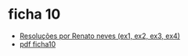 # ficha 10

- [Resoluções por Renato neves (ex1, ex2, ex3, ex4)](https://github.com/giventofly/cp1920/blob/master/ficha10/tp3.md)
- [pdf ficha10](https://github.com/giventofly/cp1920/blob/master/ficha4/cp1920f10.pdf)